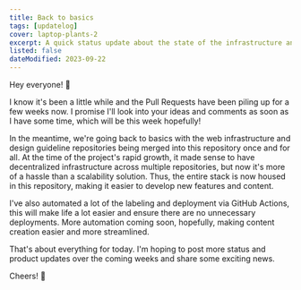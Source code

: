 ```yaml
---
title: Back to basics
tags: [updatelog]
cover: laptop-plants-2
excerpt: A quick status update about the state of the infrastructure and how centralization is back in fashion.
listed: false
dateModified: 2023-09-22
---
```


Hey everyone! <span class="wave">👋</span>

I know it's been a little while and the Pull Requests have been piling up for a few weeks now. I promise I'll look into your ideas and comments as soon as I have some time, which will be this week hopefully!

In the meantime, we're going back to basics with the web infrastructure and design guideline repositories being merged into this repository once and for all. At the time of the project's rapid growth, it made sense to have decentralized infrastructure across multiple repositories, but now it's more of a hassle than a scalability solution. Thus, the entire stack is now housed in this repository, making it easier to develop new features and content.

I've also automated a lot of the labeling and deployment via GitHub Actions, this will make life a lot easier and ensure there are no unnecessary deployments. More automation coming soon, hopefully, making content creation easier and more streamlined.

That's about everything for today. I'm hoping to post more status and product updates over the coming weeks and share some exciting news.

Cheers! 🍻

